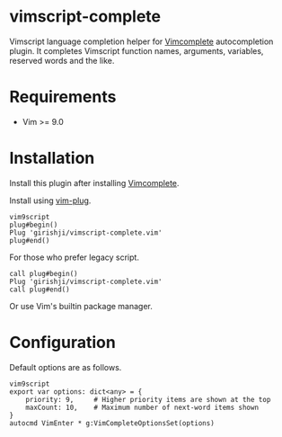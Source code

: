 # vimscript-complete

Vimscript language completion helper for
[Vimcomplete](https://github.com/girishji/vimcomplete) autocompletion plugin.
It completes Vimscript function names, arguments, variables, reserved words and the like.

# Requirements

- Vim >= 9.0

# Installation

Install this plugin after installing [Vimcomplete](https://github.com/girishji/vimcomplete).

Install using [vim-plug](https://github.com/junegunn/vim-plug).

```
vim9script
plug#begin()
Plug 'girishji/vimscript-complete.vim'
plug#end()
```

For those who prefer legacy script.

```
call plug#begin()
Plug 'girishji/vimscript-complete.vim'
call plug#end()
```

Or use Vim's builtin package manager.

# Configuration

Default options are as follows.

```
vim9script
export var options: dict<any> = {
    priority: 9,     # Higher priority items are shown at the top
    maxCount: 10,    # Maximum number of next-word items shown
}
autocmd VimEnter * g:VimCompleteOptionsSet(options)
```
